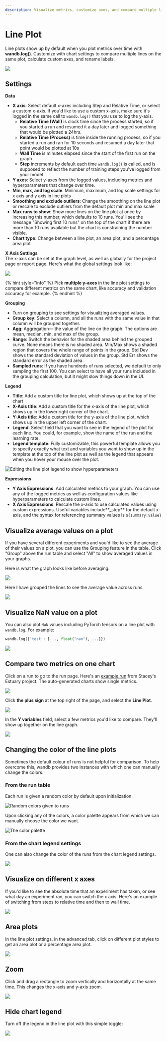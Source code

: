 ```yaml
---
description: Visualize metrics, customize axes, and compare multiple lines on the same plot
---
```


# Line Plot

Line plots show up by default when you plot metrics over time with **wandb.log()**. Customize with chart settings to compare multiple lines on the same plot, calculate custom axes, and rename labels.

![](<../../../../../.gitbook/assets/line plot example.png>)

## Settings

**Data**

* **X axis**: Select default x-axes including Step and Relative Time, or select a custom x-axis. If you'd like to use a custom x-axis, make sure it's logged in the same call to `wandb.log()` that you use to log the y-axis.
  * **Relative Time (Wall)** is clock time since the process started, so if you started a run and resumed it a day later and logged something that would be plotted a 24hrs.
  * **Relative Time (Process)** is time inside the running process, so if you started a run and ran for 10 seconds and resumed a day later that point would be plotted at 10s
  * **Wall Time** is minutes elapsed since the start of the first run on the graph
  * **Step** increments by default each time `wandb.log()` is called, and is supposed to reflect the number of training steps you've logged from your model
* **Y axes**: Select y-axes from the logged values, including metrics and hyperparameters that change over time.
* **Min, max, and log scale**: Minimum, maximum, and log scale settings for x axis and y axis in line plots
* **Smoothing and exclude outliers**: Change the smoothing on the line plot or rescale to exclude outliers from the default plot min and max scale
* **Max runs to show**: Show more lines on the line plot at once by increasing this number, which defaults to 10 runs. You'll see the message "Showing first 10 runs" on the top of the chart if there are more than 10 runs available but the chart is constraining the number visible.
* **Chart type**: Change between a line plot, an area plot, and a percentage area plot

**X Axis Settings**\
The x-axis can be set at the graph level, as well as globally for the project page or report page. Here's what the global settings look like:

![](<../../../../../.gitbook/assets/x axis global settings.png>)

{% hint style="info" %}
Pick **multiple y-axes** in the line plot settings to compare different metrics on the same chart, like accuracy and validation accuracy for example.
{% endhint %}

**Grouping**

* Turn on grouping to see settings for visualizing averaged values.
* **Group key**: Select a column, and all the runs with the same value in that column will be grouped together.
* **Agg**: Aggregation— the value of the line on the graph. The options are mean, median, min, and max of the group.
* **Range**: Switch the behavior for the shaded area behind the grouped curve. None means there is no shaded area. Min/Max shows a shaded region that covers the whole range of points in the group. Std Dev shows the standard deviation of values in the group. Std Err shows the standard error as the shaded area.
* **Sampled runs**: If you have hundreds of runs selected, we default to only sampling the first 100. You can select to have all your runs included in the grouping calculation, but it might slow things down in the UI.

**Legend**

* **Title**: Add a custom title for line plot, which shows up at the top of the chart
* **X-Axis title**: Add a custom title for the x-axis of the line plot, which shows up in the lower right corner of the chart.
* **Y-Axis title**: Add a custom title for the y-axis of the line plot, which shows up in the upper left corner of the chart.
* **Legend**: Select field that you want to see in the legend of the plot for each line. You could, for example, show the name of the run and the learning rate.
* **Legend template**: Fully customizable, this powerful template allows you to specify exactly what text and variables you want to show up in the template at the top of the line plot as well as the legend that appears when you hover your mouse over the plot.

![Editing the line plot legend to show hyperparameters](<../../../../../.gitbook/assets/Screen Shot 2021-01-08 at 11.33.04 AM.png>)

**Expressions**

* **Y Axis Expressions**: Add calculated metrics to your graph. You can use any of the logged metrics as well as configuration values like hyperparameters to calculate custom lines.
* **X Axis Expressions**: Rescale the x-axis to use calculated values using custom expressions. Useful variables include\*\*\_step\*\* for the default x-axis, and the syntax for referencing summary values is `${summary:value}`

## Visualize average values on a plot

If you have several different experiments and you'd like to see the average of their values on a plot, you can use the Grouping feature in the table. Click "Group" above the run table and select "All" to show averaged values in your graphs.

Here is what the graph looks like before averaging:

![](<../../../../../.gitbook/assets/demo - precision lines.png>)

Here I have grouped the lines to see the average value across runs.

![](<../../../../../.gitbook/assets/demo-average-precision-lines (2) (2) (3) (3) (3) (3) (4) (4) (5) (5) (4) (1) (3) (1) (1) (1) (1) (1) (1) (1) (1) (1) (6) (1) (3) (1) (1) (1) (1) (1) (1) (1) (1) (1) (1) (1) (1) (1) (1) (1) (1) (1) (1) (1) (1) (1) (1) (1) (1) (1) (1) (10) (8).png>)

## Visualize NaN value on a plot

You can also plot `NaN` values including PyTorch tensors on a line plot with `wandb.log`. For example:

```python
wandb.log({'test': [..., float("nan"), ...]})
```

![](<../../../../../.gitbook/assets/image (78) (1).png>)

## Compare two metrics on one chart

Click on a run to go to the run page. Here's an [example run](https://app.wandb.ai/stacey/estuary/runs/9qha4fuu?workspace=user-carey) from Stacey's Estuary project. The auto-generated charts show single metrics.

![](../../../../../.gitbook/assets/visualization\_add.png)

Click **the plus sign** at the top right of the page, and select the **Line Plot**.

![](https://downloads.intercomcdn.com/i/o/142936481/d0648728180887c52ab46549/image.png)

In the **Y variables** field, select a few metrics you'd like to compare. They'll show up together on the line graph.

![](https://downloads.intercomcdn.com/i/o/146033909/899fc05e30795a1d7699dc82/Screen+Shot+2019-09-04+at+9.10.52+AM.png)

## Changing the color of the line plots

Sometimes the default colour of runs is not helpful for comparison. To help overcome this, wandb provides two instances with which one can manually change the colors.

### **From the run table**

Each run is given a random color by default upon initialization.

![Random colors given to runs](<../../../../../.gitbook/assets/image (95).png>)

Upon clicking any of the colors, a color palette appears from which we can manually choose the color we want.

![The color palette](<../../../../../.gitbook/assets/image (96).png>)

### **From the chart legend settings**

One can also change the color of the runs from the chart legend settings.

![](<../../../../../.gitbook/assets/image (98).png>)

## Visualize on different x axes

If you'd like to see the absolute time that an experiment has taken, or see what day an experiment ran, you can switch the x axis. Here's an example of switching from steps to relative time and then to wall time.

![](<../../../../../.gitbook/assets/howto - use relative time or wall time.gif>)

## Area plots

In the line plot settings, in the advanced tab, click on different plot styles to get an area plot or a percentage area plot.

![](<../../../../../.gitbook/assets/2020-02-27 10.49.10.gif>)

## Zoom

Click and drag a rectangle to zoom vertically and horizontally at the same time. This changes the x-axis and y-axis zoom.

![](<../../../../../.gitbook/assets/2020-02-24 08.46.53.gif>)

## Hide chart legend

Turn off the legend in the line plot with this simple toggle:

![](<../../../../../.gitbook/assets/demo - hide legend.gif>)
